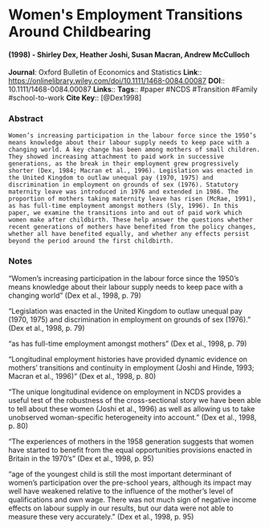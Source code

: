 # Women's Employment Transitions Around Childbearing
#### (1998) - Shirley Dex, Heather Joshi, Susan Macran, Andrew McCulloch
**Journal**: Oxford Bulletin of Economics and Statistics
**Link**:: https://onlinelibrary.wiley.com/doi/10.1111/1468-0084.00087
**DOI**:: 10.1111/1468-0084.00087
**Links**:: 
**Tags**:: #paper #NCDS #Transition #Family #school-to-work 
**Cite Key**:: [@Dex1998]

### Abstract

```
Women’s increasing participation in the labour force since the 1950’s means knowledge about their labour supply needs to keep pace with a changing world. A key change has been among mothers of small children. They showed increasing attachment to paid work in successive generations, as the break in their employment grew progressively shorter (Dex, 1984; Macran et al., 1996). Legislation was enacted in the United Kingdom to outlaw unequal pay (1970, 1975) and discrimination in employment on grounds of sex (1976). Statutory maternity leave was introduced in 1976 and extended in 1986. The proportion of mothers taking maternity leave has risen (McRae, 1991), as has full-time employment amongst mothers (Sly, 1996). In this paper, we examine the transitions into and out of paid work which women make after childbirth. These help answer the questions whether recent generations of mothers have benefited from the policy changes, whether all have benefited equally, and whether any effects persist beyond the period around the first childbirth.
```

### Notes

“Women’s increasing participation in the labour force since the 1950’s means knowledge about their labour supply needs to keep pace with a changing world” (Dex et al., 1998, p. 79)

“Legislation was enacted in the United Kingdom to outlaw unequal pay (1970, 1975) and discrimination in employment on grounds of sex (1976).” (Dex et al., 1998, p. 79)

“as has full-time employment amongst mothers” (Dex et al., 1998, p. 79)

“Longitudinal employment histories have provided dynamic evidence on mothers’ transitions and continuity in employment (Joshi and Hinde, 1993; Macran et al., 1996)” (Dex et al., 1998, p. 80)

“The unique longitudinal evidence on employment in NCDS provides a useful test of the robustness of the cross-sectional story we have been able to tell about these women (Joshi et al., 1996) as well as allowing us to take unobserved woman-specific heterogeneity into account.” (Dex et al., 1998, p. 80)

“The experiences of mothers in the 1958 generation suggests that women have started to benefit from the equal opportunities provisions enacted in Britain in the 1970’s” (Dex et al., 1998, p. 95)

“age of the youngest child is still the most important determinant of women’s participation over the pre-school years, although its impact may well have weakened relative to the influence of the mother’s level of qualifications and own wage. There was not much sign of negative income effects on labour supply in our results, but our data were not able to measure these very accurately.” (Dex et al., 1998, p. 95)